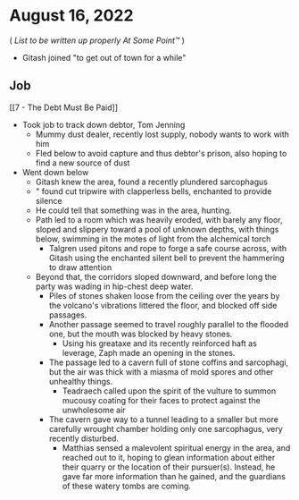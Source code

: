# August 16, 2022

( *List to be written up properly At Some Point™* )

- Gitash joined "to get out of town for a while"

## Job
[[7 - The Debt Must Be Paid]]

- Took job to track down debtor, Tom Jenning
	- Mummy dust dealer, recently lost supply, nobody wants to work with him
	- Fled below to avoid capture and thus debtor's prison, also hoping to find a new source of dust
- Went down below
	- Gitash knew the area, found a recently plundered sarcophagus
	- " found cut tripwire with clapperless bells, enchanted to provide silence
	- He could tell that something was in the area, hunting.
	- Path led to a room which was heavily eroded, with barely any floor, sloped and slippery toward a pool of unknown depths, with things below, swimming in the motes of light from the alchemical torch
		- Talgren used pitons and rope to forge a safe course across, with Gitash using the enchanted silent bell to prevent the hammering to draw attention
	- Beyond that, the corridors sloped downward, and before long the party was wading in hip-chest deep water. 
		- Piles of stones shaken loose from the ceiling over the years by the volcano's vibrations littered the floor, and blocked off side passages. 
		- Another passage seemed to travel roughly parallel to the flooded one, but the mouth was blocked by heavy stones.
			- Using his greataxe and its recently reinforced haft as leverage, Zaph made an opening in the stones.
		- The passage led to a cavern full of stone coffins and sarcophagi, but the air was thick with a miasma of mold spores and other unhealthy things.
			- Teadraech called upon the spirit of the vulture to summon mucousy coating for their faces to protect against the unwholesome air
		- The cavern gave way to a tunnel leading to a smaller but more carefully wrought chamber holding only one sarcophagus, very recently disturbed. 
			- Matthias sensed a malevolent spiritual energy in the area, and reached out to it, hoping to glean information about either their quarry or the location of their pursuer(s). Instead, he gave far more information than he gained, and the guardians of these watery tombs are coming.